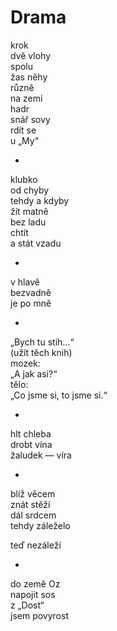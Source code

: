 Drama
=====

krok  
dvě vlohy  
spolu  
žas něhy  
různě  
na zemi  
hadr  
snář sovy  
rdít se  
u „My“

*

klubko  
od chyby  
tehdy a kdyby  
žít matně  
bez ladu  
chtít  
a stát vzadu

*

v hlavě  
bezvadně  
je po mně

*

„Bych tu stih...“  
(užít těch knih)  
mozek:  
„A jak asi?“  
tělo:  
„Co jsme si, to jsme si.“

*

hlt chleba  
drobt vína  
žaludek — víra

*

blíž věcem  
znát stěží  
dál srdcem  
tehdy záleželo

teď nezáleží

*

do země Oz  
napojit sos  
z „Dost“  
jsem povyrost


